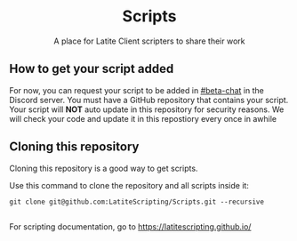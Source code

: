 <div align="center">
  <h1>Scripts</h1>
  <p>A place for Latite Client scripters to share their work</p>
</div>

## How to get your script added
For now, you can request your script to be added in [#beta-chat](https://discord.com/channels/885656043521179680/1058027973065842698) in the Discord server. You must have a GitHub repository that contains your script. Your script will **NOT** auto update in this repository for security reasons. We will check your code and update it in this repostiory every once in awhile

## Cloning this repository
Cloning this repository is a good way to get scripts.

Use this command to clone the repository and all scripts inside it:
```console
git clone git@github.com:LatiteScripting/Scripts.git --recursive
```

##

For scripting documentation, go to https://latitescripting.github.io/
